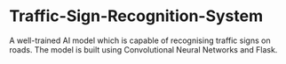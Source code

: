# Traffic-Sign-Recognition-System
A well-trained AI model which is capable of recognising traffic signs on roads. The model is built using Convolutional Neural Networks and Flask.
